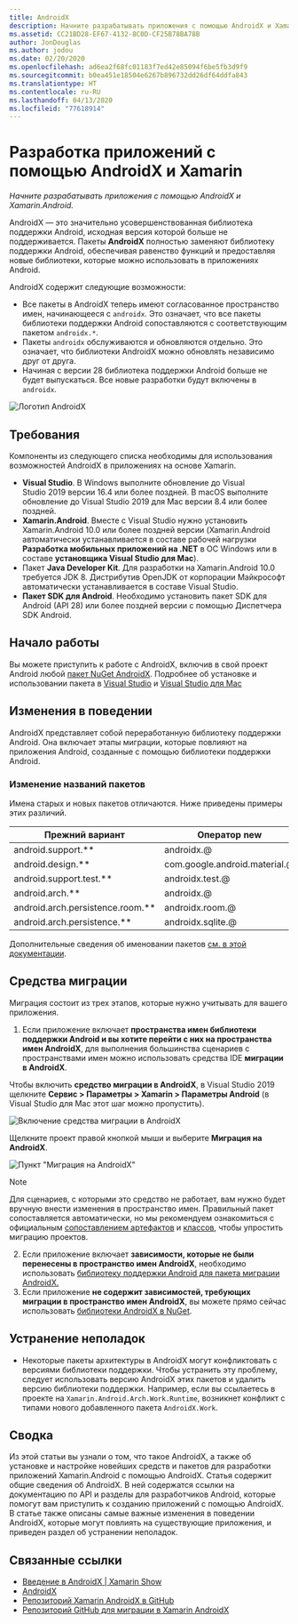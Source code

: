 ```yaml
---
title: AndroidX
description: Начните разрабатывать приложения с помощью AndroidX и Xamarin.Android.
ms.assetid: CC21BD28-EF67-4132-8C0D-CF25B78BA78B
author: JonDouglas
ms.author: jodou
ms.date: 02/20/2020
ms.openlocfilehash: ad6ea2f68fc01183f7ed42e85094f6be5fb3d9f9
ms.sourcegitcommit: b0ea451e18504e6267b896732dd26df64ddfa843
ms.translationtype: HT
ms.contentlocale: ru-RU
ms.lasthandoff: 04/13/2020
ms.locfileid: "77618914"
---
```

# <a name="androidx-with-xamarin"></a>Разработка приложений с помощью AndroidX и Xamarin

_Начните разрабатывать приложения с помощью AndroidX и Xamarin.Android._

AndroidX — это значительно усовершенствованная библиотека поддержки Android, исходная версия которой больше не поддерживается. Пакеты **AndroidX** полностью заменяют библиотеку поддержки Android, обеспечивая равенство функций и предоставляя новые библиотеки, которые можно использовать в приложениях Android.

AndroidX содержит следующие возможности:

- Все пакеты в AndroidX теперь имеют согласованное пространство имен, начинающееся с `androidx`. Это означает, что все пакеты библиотеки поддержки Android сопоставляются с соответствующим пакетом `androidx.*`.
- Пакеты `androidx` обслуживаются и обновляются отдельно. Это означает, что библиотеки AndroidX можно обновлять независимо друг от друга.
- Начиная с версии 28 библиотека поддержки Android больше не будет выпускаться. Все новые разработки будут включены в `androidx`.

![Логотип AndroidX](~/android/platform/androidx-images/AndroidXLogo.png)

## <a name="requirements"></a>Требования

Компоненты из следующего списка необходимы для использования возможностей AndroidX в приложениях на основе Xamarin.

- **Visual Studio**. В Windows выполните обновление до Visual Studio 2019 версии 16.4 или более поздней. В macOS выполните обновление до Visual Studio 2019 для Mac версии 8.4 или более поздней.
- **Xamarin.Android**. Вместе с Visual Studio нужно установить Xamarin.Android 10.0 или более поздней версии (Xamarin.Android автоматически устанавливается в составе рабочей нагрузки **Разработка мобильных приложений на .NET** в ОС Windows или в составе **установщика Visual Studio для Mac**).
- Пакет **Java Developer Kit**. Для разработки на Xamarin.Android 10.0 требуется JDK 8. Дистрибутив OpenJDK от корпорации Майкрософт автоматически устанавливается в составе Visual Studio.
- **Пакет SDK для Android**. Необходимо установить пакет SDK для Android (API 28) или более поздней версии с помощью Диспетчера SDK Android.

## <a name="get-started"></a>Начало работы

Вы можете приступить к работе с AndroidX, включив в свой проект Android любой [пакет NuGet AndroidX](https://www.nuget.org/packages?q=Tags%3A%22AndroidX%22+Authors%3A%22Microsoft%22). Подробнее об установке и использовании пакета в [Visual Studio](https://docs.microsoft.com/nuget/quickstart/install-and-use-a-package-in-visual-studio) и [Visual Studio для Mac](https://docs.microsoft.com/nuget/quickstart/install-and-use-a-package-in-visual-studio-mac)

## <a name="behavior-changes"></a>Изменения в поведении

AndroidX представляет собой переработанную библиотеку поддержки Android. Она включает этапы миграции, которые повлияют на приложения Android, созданные с помощью библиотеки поддержки Android.

### <a name="package-name-change"></a>Изменение названий пакетов
Имена старых и новых пакетов отличаются. Ниже приведены примеры этих различий.

| Прежний вариант                    | Оператор new                    |
| ---------------------- | ---------------------- |
| android.support.**     | androidx.@             |
| android.design.**      | com.google.android.material.@ |
| android.support.test.** | androidx.test.@       |
| android.arch.**        | androidx.@             |
| android.arch.persistence.room.** | androidx.room.@ |
| android.arch.persistence.** | androidx.sqlite.@ |

Дополнительные сведения об именовании пакетов [см. в этой документации](https://developer.android.com/jetpack/androidx/migrate#artifact_mappings).

## <a name="migration-tooling"></a>Средства миграции

Миграция состоит из трех этапов, которые нужно учитывать для вашего приложения.

1. Если приложение включает **пространства имен библиотеки поддержки Android и вы хотите перейти с них на пространства имен AndroidX**, для выполнения большинства сценариев с пространствами имен можно использовать средства IDE **миграции в AndroidX**. 

Чтобы включить **средство миграции в AndroidX**, в Visual Studio 2019 щелкните **Сервис > Параметры > Xamarin > Параметры Android** (в Visual Studio для Mac этот шаг можно пропустить).

![Включение средства миграции в AndroidX](~/android/platform/androidx-images/EnableAndroidXMigrator.png)

Щелкните проект правой кнопкой мыши и выберите **Миграция на AndroidX**.

![Пункт "Миграция на AndroidX"](~/android/platform/androidx-images/MigrateToAndroidX.png)

> [!NOTE] 
> Для сценариев, с которыми это средство не работает, вам нужно будет вручную внести изменения в пространство имен. Правильный пакет сопоставляется автоматически, но мы рекомендуем ознакомиться с официальным [сопоставлением артефактов](https://developer.android.com/jetpack/androidx/migrate/artifact-mappings) и [классов](https://developer.android.com/jetpack/androidx/migrate/class-mappings), чтобы упростить миграцию проектов.

2. Если приложение включает **зависимости, которые не были перенесены в пространство имен AndroidX**, необходимо использовать [библиотеку поддержки Android для пакета миграции AndroidX.](https://www.nuget.org/packages/Xamarin.AndroidX.Migration)
3. Если приложение **не содержит зависимостей, требующих миграции в пространство имен AndroidX**, вы можете прямо сейчас использовать [библиотеки AndroidX в NuGet](https://www.nuget.org/packages?q=Tags%3A%22AndroidX%22+Authors%3A%22Microsoft%22).

## <a name="troubleshooting"></a>Устранение неполадок

- Некоторые пакеты архитектуры в AndroidX могут конфликтовать с версиями библиотеки поддержки. Чтобы устранить эту проблему, следует использовать версию AndroidX этих пакетов и удалить версию библиотеки поддержки. Например, если вы ссылаетесь в проекте на `Xamarin.Android.Arch.Work.Runtime`, возникнет конфликт с типами нового добавленного пакета `AndroidX.Work`.

## <a name="summary"></a>Сводка

Из этой статьи вы узнали о том, что такое AndroidX, а также об установке и настройке новейших средств и пакетов для разработки приложений Xamarin.Android с помощью AndroidX. Статья содержит общие сведения об AndroidX. В ней содержатся ссылки на документацию по API и разделы для разработчиков Android, которые помогут вам приступить к созданию приложений с помощью AndroidX. В статье также описаны самые важные изменения в поведении AndroidX, которые могут повлиять на существующие приложения, и приведен раздел об устранении неполадок.

## <a name="related-links"></a>Связанные ссылки

- [Введение в AndroidX | Xamarin Show](https://www.youtube.com/watch?v=M_l3RjTev5A)
- [AndroidX](https://developer.android.com/jetpack/androidx)
- [Репозиторий Xamarin AndroidX в GitHub](https://github.com/xamarin/AndroidX)
- [Репозиторий GitHub для миграции в Xamarin AndroidX](https://github.com/xamarin/XamarinAndroidXMigration)
